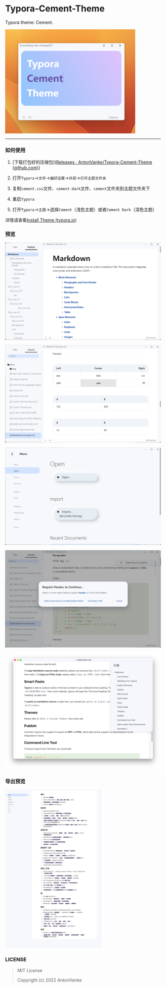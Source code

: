# Typora-Cement-Theme
Typora theme: Cement.

<img src="./images/cement.png" alt="cement" style="zoom: 50%;" />

---

### 如何使用

1. [下载打包好的压缩包]([Releases · AntonVanke/Typora-Cement-Theme (github.com)](https://github.com/AntonVanke/Typora-Cement-Theme/releases/))

2. 打开`Typora`->`文件`->`偏好设置`->`外观`->`打开主题文件夹`

3. 复制`cement.css`文件、`cement-dark`文件、`cement`文件夹到主题文件夹下

4. 重启`Typora`

5. 打开`Typora`->`主题`->选择`Cement`（浅色主题）或者`Cement Dark`（深色主题）

详情请查看[Install Theme (typora.io)](https://theme.typora.io/doc/Install-Theme/)

### 预览

![](images/img_12.png)

![](images/img_13.png)

![](images/img_14.png)

![](images/img_15.png)

![](images/img_16.png)

### 导出预览

<img src="images/img_17.png" alt="img_17" style="zoom:50%;" />

### LICENSE

> MIT License
>
> Copyright (c) 2022 AntonVanke
